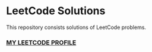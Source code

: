# LeetCode Solutions

This repository consists solutions of LeetCode problems.
 
### [MY LEETCODE PROFILE](https://leetcode.com/Harshil-Gupta/)
